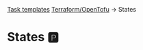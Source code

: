 <div class="breadcrumbs">
    <a href="/user-guide/task-templates/">Task templates</a>
    <a href="/user-guide/task-templates/terraform">Terraform/OpenTofu</a>
    → States
</div>

# States 🅿
